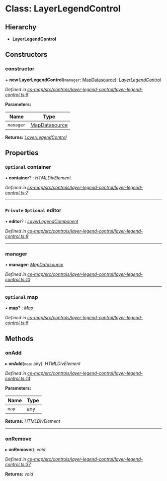 # Class: LayerLegendControl

## Hierarchy

* **LayerLegendControl**

## Constructors

###  constructor

\+ **new LayerLegendControl**(`manager`: [MapDatasource](_cs_map_src_datasources_map_datasource_.mapdatasource.md)): *[LayerLegendControl](_cs_map_src_controls_layer_legend_control_layer_legend_control_.layerlegendcontrol.md)*

*Defined in [cs-map/src/controls/layer-legend-control/layer-legend-control.ts:8](https://github.com/RichardHovenkamp/csnext/blob/0e0b9b29/packages/cs-map/src/controls/layer-legend-control/layer-legend-control.ts#L8)*

**Parameters:**

Name | Type |
------ | ------ |
`manager` | [MapDatasource](_cs_map_src_datasources_map_datasource_.mapdatasource.md) |

**Returns:** *[LayerLegendControl](_cs_map_src_controls_layer_legend_control_layer_legend_control_.layerlegendcontrol.md)*

## Properties

### `Optional` container

• **container**? : *HTMLDivElement*

*Defined in [cs-map/src/controls/layer-legend-control/layer-legend-control.ts:7](https://github.com/RichardHovenkamp/csnext/blob/0e0b9b29/packages/cs-map/src/controls/layer-legend-control/layer-legend-control.ts#L7)*

___

### `Private` `Optional` editor

• **editor**? : *[LayerLegendComponent](_cs_map_src_controls_layer_legend_control_layer_legend_component_.layerlegendcomponent.md)*

*Defined in [cs-map/src/controls/layer-legend-control/layer-legend-control.ts:8](https://github.com/RichardHovenkamp/csnext/blob/0e0b9b29/packages/cs-map/src/controls/layer-legend-control/layer-legend-control.ts#L8)*

___

###  manager

• **manager**: *[MapDatasource](_cs_map_src_datasources_map_datasource_.mapdatasource.md)*

*Defined in [cs-map/src/controls/layer-legend-control/layer-legend-control.ts:10](https://github.com/RichardHovenkamp/csnext/blob/0e0b9b29/packages/cs-map/src/controls/layer-legend-control/layer-legend-control.ts#L10)*

___

### `Optional` map

• **map**? : *Map*

*Defined in [cs-map/src/controls/layer-legend-control/layer-legend-control.ts:6](https://github.com/RichardHovenkamp/csnext/blob/0e0b9b29/packages/cs-map/src/controls/layer-legend-control/layer-legend-control.ts#L6)*

## Methods

###  onAdd

▸ **onAdd**(`map`: any): *HTMLDivElement*

*Defined in [cs-map/src/controls/layer-legend-control/layer-legend-control.ts:14](https://github.com/RichardHovenkamp/csnext/blob/0e0b9b29/packages/cs-map/src/controls/layer-legend-control/layer-legend-control.ts#L14)*

**Parameters:**

Name | Type |
------ | ------ |
`map` | any |

**Returns:** *HTMLDivElement*

___

###  onRemove

▸ **onRemove**(): *void*

*Defined in [cs-map/src/controls/layer-legend-control/layer-legend-control.ts:37](https://github.com/RichardHovenkamp/csnext/blob/0e0b9b29/packages/cs-map/src/controls/layer-legend-control/layer-legend-control.ts#L37)*

**Returns:** *void*
